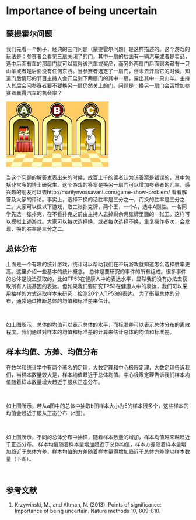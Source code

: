# Importance of being uncertain

## 蒙提霍尔问题
我们先看一个例子，经典的三门问题（蒙提霍尔问题）是这样描述的。这个游戏的玩法是：参赛者会看见三扇关闭了的门，其中一扇的后面有一辆汽车或者是奖品，选中后面有车的那扇门就可以赢得该汽车或奖品，而另外两扇门后面则各藏有一只山羊或者是后面没有任何东西。当参赛者选定了一扇门，但未去开启它的时候，知道门后情形的节目主持人会开启剩下两扇门的其中一扇，露出其中一只山羊。主持人其后会问参赛者要不要换另一扇仍然关上的门。问题是：换另一扇门会否增加参赛者赢得汽车的机会率？

![](https://github.com/NGSHotpot/Points-of-Significance/blob/master/images/threeDoor.jpg)

当这个问题的解答发表出来的时候，成百上千的读者认为该答案是错误的，其中包括非常多的博士研究生。这个游戏的答案是换另一扇门可以增加参赛者的几率。感兴趣的朋友可以去http://marilynvossavant.com/game-show-problem/ 看看解答及大家的评论。事实上，选择不换的话胜率是三分之一，而换的胜率是三分之二。大家可以做以下游戏，取三张扑克牌，两个王，一个A，选中A则胜。一名同学先选一张扑克，在不看扑克之前由主持人去掉剩余两张牌里面的一张王。这样可以模拟上述游戏。大家可以每次选择换，或者每次选择不换，重复操作多次，会发现，换的胜率是三分之二。

## 总体分布
上面是一个有趣的统计游戏，统计可以帮助我们在不玩游戏就知道怎么选择胜率更高。这里介绍一些基本的统计概念。
总体是要研究的事件的所有组成。很多事件的总体是没法获取的，比如TP53在健康人中的表达水平，显然我们没有办法去获取所有人该基因的表达。但如果我们要研究TP53在健康人中的表达，我们可以采用抽样的方式选取样本来研究：检测20个人TP53的表达。
为了衡量总体的分布，通常通过推断总体的均值和标准差来估计。

![]()

如上图所示，总体的均值可以表示总体的水平，而标准差可以表示总体分布的离散程度。我们通过对样本的均值和标准差的计算来估计总体的均值和标准差。

## 样本均值、方差、均值分布
在数学和统计学中有两个著名的定理，大数定理和中心极限定理，大数定理告诉我们，当样本数量较大是，样本均值趋近于总体均值。中心极限定理告诉我们样本均值随着样本数量增大趋近于服从正态分布。

![]()

如上图所示，若从a图中的总体中抽取b图样本大小为5的样本很多个，这些样本的均值会趋近于服从正态分布（c图）。

![]()

如上图所示，不同的总体分布中抽样，随着样本数量的增加，样本均值越来越趋近于正态分布。
样本均值随着样本量增加趋近于总体均值，样本方差随着样本量增加趋近于总体方差，样本均值的方差随着样本量得增加趋近于总体方差除以样本数量（下图）。

![]()

## 参考文献

1. Krzywinski, M., and Altman, N. (2013). Points of significance: Importance of being uncertain. Nature methods 10, 809-810.


